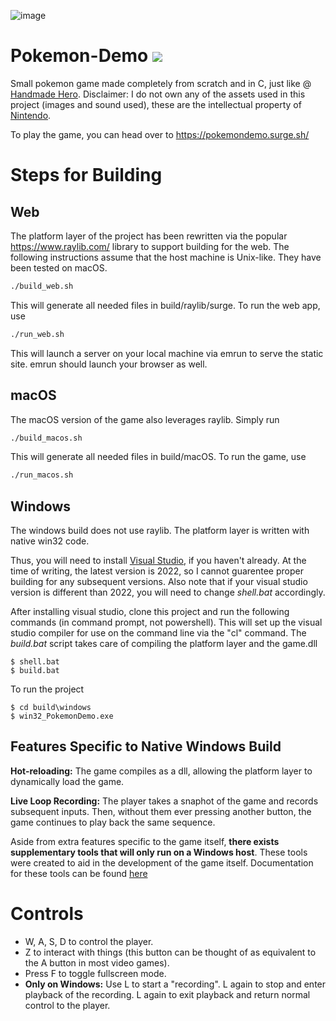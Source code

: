 ![image](https://user-images.githubusercontent.com/38915815/134362903-acc868d5-98be-452b-a483-94594024f606.png)

# Pokemon-Demo <img src="https://emojis.slackmojis.com/emojis/images/1479080836/1363/eevee.gif?1479080836" />

Small pokemon game made completely from scratch and in C, just like @ <a href="https://handmadehero.org/">Handmade Hero</a>. Disclaimer: I do not own any of the assets used in this project (images and sound used), these are the intellectual property of <a href="https://www.nintendo.com/">Nintendo</a>.

To play the game, you can head over to https://pokemondemo.surge.sh/


# Steps for Building

## Web

The platform layer of the project has been rewritten via the popular https://www.raylib.com/ library to support building for the web. The following instructions assume that the host machine is Unix-like. They have been tested on macOS.

```bash
./build_web.sh
```

This will generate all needed files in build/raylib/surge. To run the web app, use

```bash
./run_web.sh
```

This will launch a server on your local machine via emrun to serve the static site. emrun should launch your browser as well.

## macOS

The macOS version of the game also leverages raylib. Simply run

```bash
./build_macos.sh
```

This will generate all needed files in build/macOS. To run the game, use

```bash
./run_macos.sh
```

## Windows
The windows build does not use raylib. The platform layer is written with native win32 code.

Thus, you will need to install <a href="https://visualstudio.microsoft.com/vs/">Visual Studio</a>, if you haven't already. At the time of writing, the latest version is 2022, so I cannot guarentee proper building for any subsequent versions. Also note that if your visual studio version is different than 2022, you will need to change *shell.bat* accordingly.   

After installing visual studio, clone this project and run the following commands (in command prompt, not powershell). This will set up the visual studio compiler for use on the command line via the "cl" command. The *build.bat* script takes care of compiling the platform layer and the game.dll
```
$ shell.bat
$ build.bat
```
To run the project
```
$ cd build\windows
$ win32_PokemonDemo.exe
```

## Features Specific to Native Windows Build 

**Hot-reloading:** The game compiles as a dll, allowing the platform layer to dynamically load the game.

**Live Loop Recording:** The player takes a snaphot of the game and records subsequent inputs. Then, without them ever pressing another button, the game continues to play back the same sequence. 

Aside from extra features specific to the game itself, **there exists supplementary tools that will only run on a Windows host**. These tools were created to aid in the development of the game itself. Documentation for these tools can be found <a href="https://github.com/BluBloos/Pokemon-Demo/wiki/Supplementary-Tools-(only-on-native-Windows-build)">here</a>

# Controls
- W, A, S, D to control the player. 
- Z to interact with things (this button can be thought of as equivalent to the A button in most video games). 
- Press F to toggle fullscreen mode.
- **Only on Windows:** Use L to start a "recording". L again to stop and enter playback of the recording. L again to exit playback and return normal control to the player.
